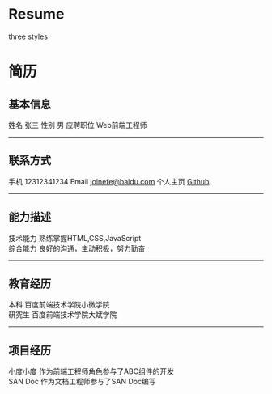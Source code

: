 # Resume
three styles
<!DOCTYPE html>
<html>
  <head>
    <meta charset="utf-8">
    <title>Resume</title>
    <link rel="stylesheet" href="css/style_1.css">

<!--      <link rel="stylesheet" href="css/style_2.css">
 -->
<!--     <link rel="stylesheet" href="css/style_3.css">
 -->
</head>
  <body>
    <h1>简历</h1>
    <div>
      <h2>基本信息</h2>
      <div>
        <span class=item>姓名</span>
        <span class=content>张三</span>
        <span class=item>性别</span>
        <span class=content>男</span>
        <span class=item>应聘职位</span>
        <span class=content>Web前端工程师</span>
      </div>
      <hr>
      <h2>联系方式</h2>
      <div>
        <span class=item>手机</span>
        <span class=content>12312341234</span>
        <span class=item>Email</span>
        <span class=content>
          <a href="mailto:joinefe@baidu.com")>joinefe@baidu.com</a>
        </span>
        <span class=item>个人主页</span>
        <span class=content>
          <a href="https://github.com/Gavrain">Github</a>
        </span>
      </div>
      <hr>
      <h2>能力描述</h2>
      <div class=sp>
        <span class=item>技术能力</span>
        <span class=content>熟练掌握HTML,CSS,JavaScript</span></br>
        <span class=item>综合能力</span>
        <span class=content>良好的沟通，主动积极，努力勤奋</span>
      </div>
      <hr>
      <h2>教育经历</h2>
      <div class=sp>
        <span class=item>本科</span>
        <span class=content>百度前端技术学院小微学院</span></br>
        <span class=item>研究生</span>
        <span class=content>百度前端技术学院大斌学院</span>
      </div>
      <hr>
      <h2>项目经历</h2>
      <div class=sp>
        <span class=item>小度小度</span>
        <span class=content>作为前端工程师角色参与了ABC组件的开发</span></br>
        <span class=item>SAN Doc</span>
        <span class=content>作为文档工程师参与了SAN Doc编写</span>
      </div>
    </div>
  </body>
</html>
